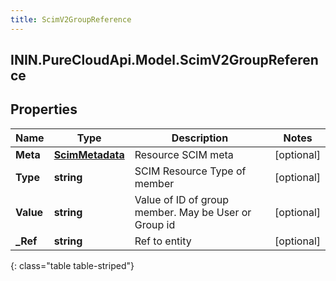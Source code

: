 ```yaml
---
title: ScimV2GroupReference
---
```

## ININ.PureCloudApi.Model.ScimV2GroupReference

## Properties

|Name | Type | Description | Notes|
|------------ | ------------- | ------------- | -------------|
| **Meta** | [**ScimMetadata**](ScimMetadata.html) | Resource SCIM meta | [optional] |
| **Type** | **string** | SCIM Resource Type of member | [optional] |
| **Value** | **string** | Value of ID of group member. May be User or Group id | [optional] |
| **_Ref** | **string** | Ref to entity | [optional] |
{: class="table table-striped"}


